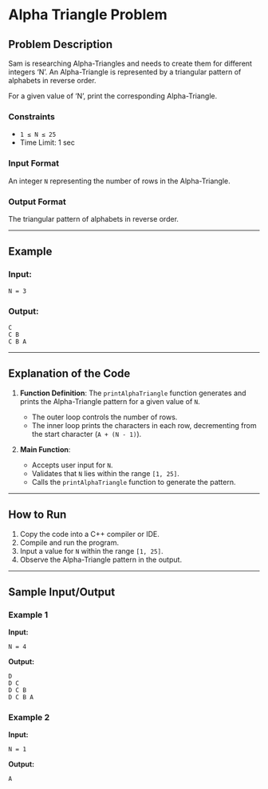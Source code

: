 # Alpha Triangle Problem

## Problem Description
Sam is researching Alpha-Triangles and needs to create them for different integers ‘N’. An Alpha-Triangle is represented by a triangular pattern of alphabets in reverse order.

For a given value of ‘N’, print the corresponding Alpha-Triangle.

### Constraints
- `1 ≤ N ≤ 25`
- Time Limit: 1 sec

### Input Format
An integer `N` representing the number of rows in the Alpha-Triangle.

### Output Format
The triangular pattern of alphabets in reverse order.

---

## Example

### Input:
```
N = 3
```

### Output:
```
C
C B
C B A
```
---

## Explanation of the Code

1. **Function Definition**: The `printAlphaTriangle` function generates and prints the Alpha-Triangle pattern for a given value of `N`.
    - The outer loop controls the number of rows.
    - The inner loop prints the characters in each row, decrementing from the start character (`A + (N - 1)`).

2. **Main Function**:
    - Accepts user input for `N`.
    - Validates that `N` lies within the range `[1, 25]`.
    - Calls the `printAlphaTriangle` function to generate the pattern.

---

## How to Run

1. Copy the code into a C++ compiler or IDE.
2. Compile and run the program.
3. Input a value for `N` within the range `[1, 25]`.
4. Observe the Alpha-Triangle pattern in the output.

---

## Sample Input/Output

### Example 1
**Input:**
```
N = 4
```
**Output:**
```
D
D C
D C B
D C B A
```

### Example 2
**Input:**
```
N = 1
```
**Output:**
```
A
